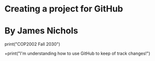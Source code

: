 # Creating a project for GitHub
# By James Nichols

print("COP2002 Fall 2030")

+print("I'm understanding how to use GitHub to keep of track changes!")
